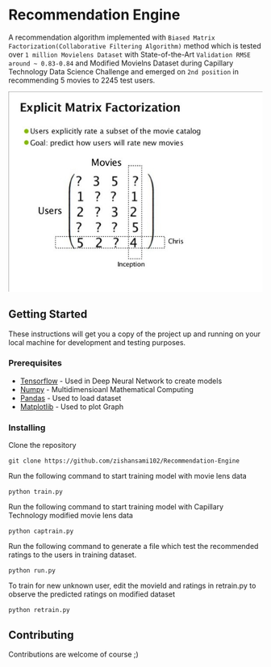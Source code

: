 # Recommendation Engine

 A recommendation algorithm implemented with `Biased Matrix Factorization(Collaborative Filtering Algorithm)` method which is tested over `1 million Movielens Dataset` with State-of-the-Art `Validation RMSE around ~ 0.83-0.84` and Modified Movielns Dataset during Capillary Technology Data Science Challenge and emerged on `2nd position` in recommending 5 movies to 2245 test users.

![alt text](main.jpg)

## Getting Started

These instructions will get you a copy of the project up and running on your local machine for development and testing purposes.

### Prerequisites


* [Tensorflow](https://www.tensorflow.org/install/) - Used in Deep Neural Network to create models
* [Numpy](http://www.numpy.org/) - Multidimensioanl Mathematical Computing 
* [Pandas](http://pandas.pydata.org/pandas-docs/version/0.18.0/) - Used to load dataset
* [Matplotlib](https://matplotlib.org/contents.html) - Used to plot Graph


### Installing

Clone the repository

```
git clone https://github.com/zishansami102/Recommendation-Engine
```
Run the following command to start training model with movie lens data

```
python train.py
```

Run the following command to start training model with Capillary Technology modified movie lens data

```
python captrain.py
```

Run the following command to generate a file which test the recommended ratings to the users in training dataset.

```
python run.py
```
To train for new unknown user, edit the movieId and ratings in retrain.py to observe the predicted ratings on modified dataset 

```
python retrain.py
```


## Contributing

Contributions are welcome of course ;)


